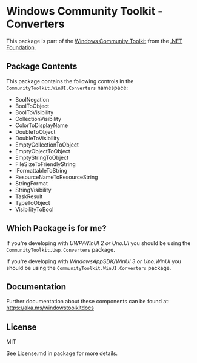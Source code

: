 
# Windows Community Toolkit - Converters

This package is part of the [Windows Community Toolkit](https://aka.ms/toolkit/windows) from the [.NET Foundation](https://dotnetfoundation.org).

## Package Contents

This package contains the following controls in the `CommunityToolkit.WinUI.Converters` namespace:

- BoolNegation
- BoolToObject
- BoolToVisibility
- CollectionVisibility
- ColorToDisplayName
- DoubleToObject
- DoubleToVisibility
- EmptyCollectionToObject
- EmptyObjectToObject
- EmptyStringToObject
- FileSizeToFriendlyString
- IFormattableToString
- ResourceNameToResourceString
- StringFormat
- StringVisibility
- TaskResult
- TypeToObject
- VisibilityToBool

## Which Package is for me?

If you're developing with _UWP/WinUI 2 or Uno.UI_ you should be using the `CommunityToolkit.Uwp.Converters` package.

If you're developing with _WindowsAppSDK/WinUI 3 or Uno.WinUI_ you should be using the `CommunityToolkit.WinUI.Converters` package.

## Documentation

Further documentation about these components can be found at: https://aka.ms/windowstoolkitdocs

## License

MIT

See License.md in package for more details.

